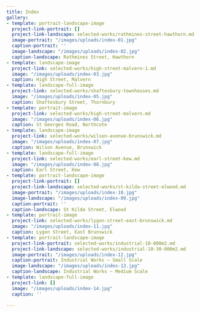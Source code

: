 ```yaml
---
title: Index
gallery:
- template: portrait-landscape-image
  project-link-portrait: []
  project-link-landscape: selected-works/rathmines-street-hawthorn.md
  image-portrait: "/images/uploads/index-01.jpg"
  caption-portrait: ''
  image-landscape: "/images/uploads/index-02.jpg"
  caption-landscape: Rathmines Street, Hawthorn
- template: landscape-image
  project-link: selected-works/high-street-malvern-1.md
  image: "/images/uploads/index-03.jpg"
  caption: High Street, Malvern
- template: landscape-full-image
  project-link: selected-works/shaftesbury-townhouses.md
  image: "/images/uploads/index-05.jpg"
  caption: Shaftesbury Street, Thornbury
- template: portrait-image
  project-link: selected-works/high-street-malvern.md
  image: "/images/uploads/index-06.jpg"
  caption: St Georges Road, Northcote
- template: landscape-image
  project-link: selected-works/wilson-avenue-brunswick.md
  image: "/images/uploads/index-07.jpg"
  caption: Wilson Avenue, Brunswick
- template: landscape-full-image
  project-link: selected-works/earl-street-kew.md
  image: "/images/uploads/index-08.jpg"
  caption: Earl Street, Kew
- template: portrait-landscape-image
  project-link-portrait: []
  project-link-landscape: selected-works/st-kilda-street-elwood.md
  image-portrait: "/images/uploads/index-10.jpg"
  image-landscape: "/images/uploads/index-09.jpg"
  caption-portrait: ''
  caption-landscape: St Kilda Street, Elwood
- template: portrait-image
  project-link: selected-works/lygon-street-east-brunswick.md
  image: "/images/uploads/index-11.jpg"
  caption: Lygon Street, East Brunswick
- template: portrait-landscape-image
  project-link-portrait: selected-works/industrial-10-000m2.md
  project-link-landscape: selected-works/industrial-10-30-000m2.md
  image-portrait: "/images/uploads/index-12.jpg"
  caption-portrait: Industrial Works — Small Scale
  image-landscape: "/images/uploads/index-13.jpg"
  caption-landscape: Industrial Works — Medium Scale
- template: landscape-full-image
  project-link: []
  image: "/images/uploads/index-14.jpg"
  caption: ''

---
```

